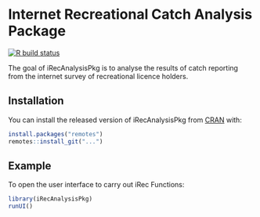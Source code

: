 
# Internet Recreational Catch Analysis Package

<!-- badges: start -->
[![R build status](https://github.com/nick-komick/iRecAnalysisPkg/workflows/R-CMD-check/badge.svg)](https://github.com/nick-komick/iRecAnalysisPkg/actions)
<!-- badges: end -->

The goal of iRecAnalysisPkg is to analyse the results of catch reporting from the internet survey of recreational licence holders.

## Installation

You can install the released version of iRecAnalysisPkg from [CRAN](https://CRAN.R-project.org) with:

``` r
install.packages("remotes")
remotes::install_git("...")
```

## Example

To open the user interface to carry out iRec Functions:

``` r
library(iRecAnalysisPkg)
runUI()
```

